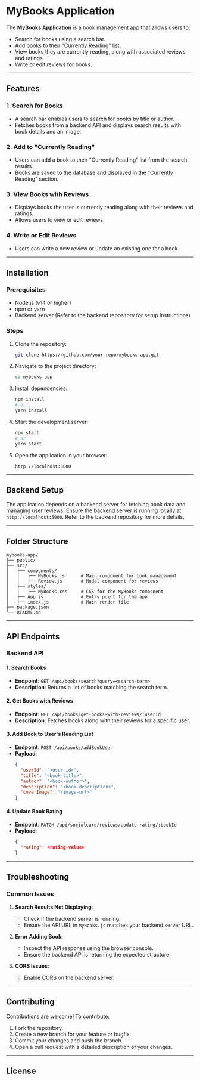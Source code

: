 # MyBooks Application

The **MyBooks Application** is a book management app that allows users to:
- Search for books using a search bar.
- Add books to their "Currently Reading" list.
- View books they are currently reading, along with associated reviews and ratings.
- Write or edit reviews for books.

---

## Features

### 1. **Search for Books**
- A search bar enables users to search for books by title or author.
- Fetches books from a backend API and displays search results with book details and an image.

### 2. **Add to "Currently Reading"**
- Users can add a book to their "Currently Reading" list from the search results.
- Books are saved to the database and displayed in the "Currently Reading" section.

### 3. **View Books with Reviews**
- Displays books the user is currently reading along with their reviews and ratings.
- Allows users to view or edit reviews.

### 4. **Write or Edit Reviews**
- Users can write a new review or update an existing one for a book.

---

## Installation

### Prerequisites
- Node.js (v14 or higher)
- npm or yarn
- Backend server (Refer to the backend repository for setup instructions)

### Steps

1. Clone the repository:
   ```bash
   git clone https://github.com/your-repo/mybooks-app.git
   ```

2. Navigate to the project directory:
   ```bash
   cd mybooks-app
   ```

3. Install dependencies:
   ```bash
   npm install
   # or
   yarn install
   ```

4. Start the development server:
   ```bash
   npm start
   # or
   yarn start
   ```

5. Open the application in your browser:
   ```
   http://localhost:3000
   ```

---

## Backend Setup

The application depends on a backend server for fetching book data and managing user reviews. Ensure the backend server is running locally at `http://localhost:5000`. Refer to the backend repository for more details.

---

## Folder Structure

```
mybooks-app/
├── public/
├── src/
│   ├── components/
│   │   ├── MyBooks.js      # Main component for book management
│   │   ├── Review.js       # Modal component for reviews
│   ├── styles/
│   │   ├── MyBooks.css     # CSS for the MyBooks component
│   ├── App.js              # Entry point for the app
│   ├── index.js            # Main render file
├── package.json
└── README.md
```

---

## API Endpoints

### Backend API

#### 1. Search Books
- **Endpoint**: `GET /api/books/search?query=<search-term>`
- **Description**: Returns a list of books matching the search term.

#### 2. Get Books with Reviews
- **Endpoint**: `GET /api/books/get-books-with-reviews/:userId`
- **Description**: Fetches books along with their reviews for a specific user.

#### 3. Add Book to User's Reading List
- **Endpoint**: `POST /api/books/addBookUser`
- **Payload**:
  ```json
  {
    "userId": "<user-id>",
    "title": "<book-title>",
    "author": "<book-author>",
    "description": "<book-description>",
    "coverImage": "<image-url>"
  }
  ```

#### 4. Update Book Rating
- **Endpoint**: `PATCH /api/socialcard/reviews/update-rating/:bookId`
- **Payload**:
  ```json
  {
    "rating": <rating-value>
  }
  ```

---

## Troubleshooting

### Common Issues
1. **Search Results Not Displaying**:
   - Check if the backend server is running.
   - Ensure the API URL in `MyBooks.js` matches your backend server URL.

2. **Error Adding Book**:
   - Inspect the API response using the browser console.
   - Ensure the backend API is returning the expected structure.

3. **CORS Issues**:
   - Enable CORS on the backend server.

---

## Contributing

Contributions are welcome! To contribute:
1. Fork the repository.
2. Create a new branch for your feature or bugfix.
3. Commit your changes and push the branch.
4. Open a pull request with a detailed description of your changes.

---

## License
